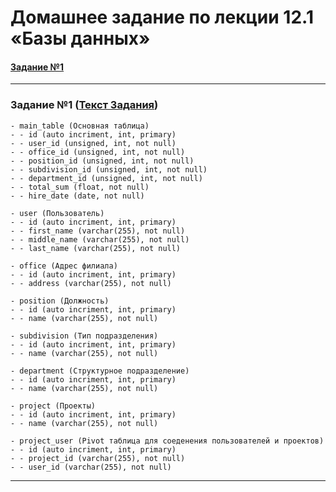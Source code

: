 # Домашнее задание по лекции 12.1 «Базы данных»

#### [Задание №1](#задание-1-текст-задания)

---

### Задание №1 ([Текст Задания](https://github.com/netology-code/sdb-homeworks/blob/main/12-01.md#%D0%B7%D0%B0%D0%B4%D0%B0%D0%BD%D0%B8%D0%B5-1))

```
- main_table (Основная таблица)
- - id (auto incriment, int, primary)
- - user_id (unsigned, int, not null)
- - office_id (unsigned, int, not null)
- - position_id (unsigned, int, not null)
- - subdivision_id (unsigned, int, not null) 
- - department_id (unsigned, int, not null)
- - total_sum (float, not null)
- - hire_date (date, not null)
```

```
- user (Пользователь)
- - id (auto incriment, int, primary)
- - first_name (varchar(255), not null)
- - middle_name (varchar(255), not null)
- - last_name (varchar(255), not null)
```

```
- office (Адрес филиала)
- - id (auto incriment, int, primary)
- - address (varchar(255), not null)
```

```
- position (Должность)
- - id (auto incriment, int, primary)
- - name (varchar(255), not null)
```

```
- subdivision (Тип подразделения)
- - id (auto incriment, int, primary)
- - name (varchar(255), not null)
```

```
- department (Структурное подразделение)
- - id (auto incriment, int, primary)
- - name (varchar(255), not null)
```

```
- project (Проекты)
- - id (auto incriment, int, primary)
- - name (varchar(255), not null)
```

```
- project_user (Pivot таблица для соеденения пользователей и проектов)
- - id (auto incriment, int, primary)
- - project_id (varchar(255), not null)
- - user_id (varchar(255), not null)
```
---


